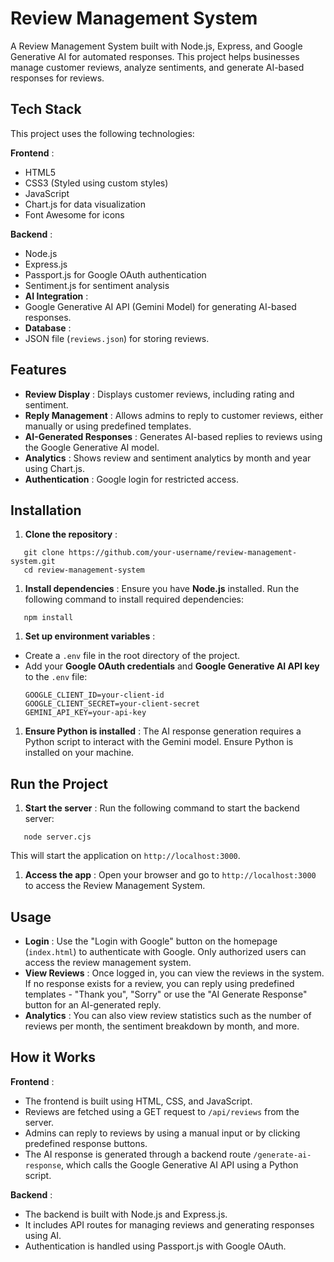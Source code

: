 # Review Management System

A Review Management System built with Node.js, Express, and Google Generative AI for automated responses. This project helps businesses manage customer reviews, analyze sentiments, and generate AI-based responses for reviews.

## Tech Stack

This project uses the following technologies:

**Frontend** :
* HTML5
* CSS3 (Styled using custom styles)
* JavaScript
* Chart.js for data visualization
* Font Awesome for icons

**Backend** :
* Node.js
* Express.js
* Passport.js for Google OAuth authentication
* Sentiment.js for sentiment analysis
* **AI Integration** :
* Google Generative AI API (Gemini Model) for generating AI-based responses.
* **Database** :
* JSON file (`reviews.json`) for storing reviews.

## Features

* **Review Display** : Displays customer reviews, including rating and sentiment.
* **Reply Management** : Allows admins to reply to customer reviews, either manually or using predefined templates.
* **AI-Generated Responses** : Generates AI-based replies to reviews using the Google Generative AI model.
* **Analytics** : Shows review and sentiment analytics by month and year using Chart.js.
* **Authentication** : Google login for restricted access.

## Installation

1. **Clone the repository** :

```
   git clone https://github.com/your-username/review-management-system.git
   cd review-management-system
```

1. **Install dependencies** :
   Ensure you have **Node.js** installed. Run the following command to install required dependencies:

```
   npm install
```

1. **Set up environment variables** :

* Create a `.env` file in the root directory of the project.
* Add your **Google OAuth credentials** and **Google Generative AI API key** to the `.env` file:
  ```
  GOOGLE_CLIENT_ID=your-client-id
  GOOGLE_CLIENT_SECRET=your-client-secret
  GEMINI_API_KEY=your-api-key
  ```

1. **Ensure Python is installed** :
   The AI response generation requires a Python script to interact with the Gemini model. Ensure Python is installed on your machine.

## Run the Project

1. **Start the server** :
   Run the following command to start the backend server:

```
   node server.cjs
```

   This will start the application on `http://localhost:3000`.

1. **Access the app** :
   Open your browser and go to `http://localhost:3000` to access the Review Management System.

## Usage

* **Login** : Use the "Login with Google" button on the homepage (`index.html`) to authenticate with Google. Only authorized users can access the review management system.
* **View Reviews** : Once logged in, you can view the reviews in the system. If no response exists for a review, you can reply using predefined templates - "Thank you", "Sorry" or use the "AI Generate Response" button for an AI-generated reply.
* **Analytics** : You can also view review statistics such as the number of reviews per month, the sentiment breakdown by month, and more.

## How it Works

**Frontend** :
* The frontend is built using HTML, CSS, and JavaScript.
* Reviews are fetched using a GET request to `/api/reviews` from the server.
* Admins can reply to reviews by using a manual input or by clicking predefined response buttons.
* The AI response is generated through a backend route `/generate-ai-response`, which calls the Google Generative AI API using a Python script.

**Backend** :
* The backend is built with Node.js and Express.js.
* It includes API routes for managing reviews and generating responses using AI.
* Authentication is handled using Passport.js with Google OAuth.
